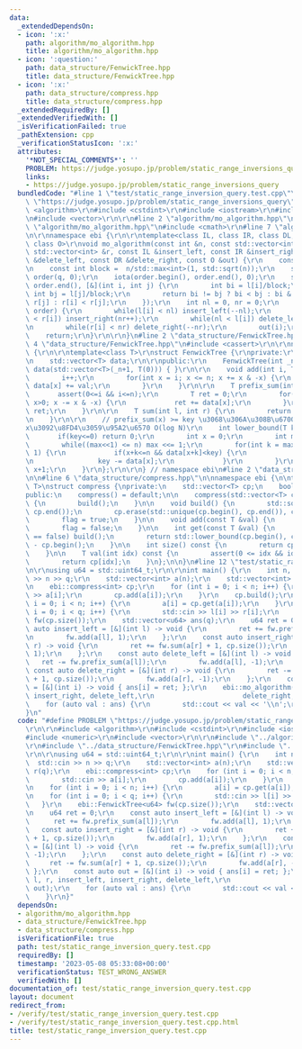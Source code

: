 ```yaml
---
data:
  _extendedDependsOn:
  - icon: ':x:'
    path: algorithm/mo_algorithm.hpp
    title: algorithm/mo_algorithm.hpp
  - icon: ':question:'
    path: data_structure/FenwickTree.hpp
    title: data_structure/FenwickTree.hpp
  - icon: ':x:'
    path: data_structure/compress.hpp
    title: data_structure/compress.hpp
  _extendedRequiredBy: []
  _extendedVerifiedWith: []
  _isVerificationFailed: true
  _pathExtension: cpp
  _verificationStatusIcon: ':x:'
  attributes:
    '*NOT_SPECIAL_COMMENTS*': ''
    PROBLEM: https://judge.yosupo.jp/problem/static_range_inversions_query
    links:
    - https://judge.yosupo.jp/problem/static_range_inversions_query
  bundledCode: "#line 1 \"test/static_range_inversion_query.test.cpp\"\n#define PROBLEM\
    \ \"https://judge.yosupo.jp/problem/static_range_inversions_query\"\r\n\r\n#include\
    \ <algorithm>\r\n#include <cstdint>\r\n#include <iostream>\r\n#include <numeric>\r\
    \n#include <vector>\r\n\r\n#line 2 \"algorithm/mo_algorithm.hpp\"\n\r\n#line 5\
    \ \"algorithm/mo_algorithm.hpp\"\n#include <cmath>\r\n#line 7 \"algorithm/mo_algorithm.hpp\"\
    \n\r\nnamespace ebi {\r\n\r\ntemplate<class IL, class IR, class DL, class DR,\
    \ class O>\r\nvoid mo_algorithm(const int &n, const std::vector<int> &l, const\
    \ std::vector<int> &r, const IL &insert_left, const IR &insert_right, const DL\
    \ &delete_left, const DR &delete_right, const O &out) {\r\n    const int q = l.size();\r\
    \n    const int block =  n/std::max<int>(1, std::sqrt(n));\r\n    std::vector<int>\
    \ order(q, 0);\r\n    iota(order.begin(), order.end(), 0);\r\n    std::sort(order.begin(),\
    \ order.end(), [&](int i, int j) {\r\n        int bi = l[i]/block;\r\n       \
    \ int bj = l[j]/block;\r\n        return bi != bj ? bi < bj : bi & 1 ? r[i] >\
    \ r[j] : r[i] < r[j];\r\n    });\r\n    int nl = 0, nr = 0;\r\n    for(auto i:\
    \ order) {\r\n        while(l[i] < nl) insert_left(--nl);\r\n        while(nr\
    \ < r[i]) insert_right(nr++);\r\n        while(nl < l[i]) delete_left(nl++);\r\
    \n        while(r[i] < nr) delete_right(--nr);\r\n        out(i);\r\n    }\r\n\
    \    return;\r\n}\r\n\r\n}\n#line 2 \"data_structure/FenwickTree.hpp\"\n\r\n#line\
    \ 4 \"data_structure/FenwickTree.hpp\"\n#include <cassert>\r\n\r\nnamespace ebi\
    \ {\r\n\r\ntemplate<class T>\r\nstruct FenwickTree {\r\nprivate:\r\n    int n;\r\
    \n    std::vector<T> data;\r\n\r\npublic:\r\n    FenwickTree(int _n) : n(_n),\
    \ data(std::vector<T>(_n+1, T(0))) { }\r\n\r\n    void add(int i, T val) {\r\n\
    \        i++;\r\n        for(int x = i; x <= n; x += x & -x) {\r\n           \
    \ data[x] += val;\r\n        }\r\n    }\r\n\r\n    T prefix_sum(int i) {\r\n \
    \       assert(0<=i && i<=n);\r\n        T ret = 0;\r\n        for(int x = i;\
    \ x>0; x -= x & -x) {\r\n            ret += data[x];\r\n        }\r\n        return\
    \ ret;\r\n    }\r\n\r\n    T sum(int l, int r) {\r\n        return prefix_sum(r)-prefix_sum(l);\r\
    \n    }\r\n\r\n    // prefix_sum(x) >= key \u3068\u306A\u308B\u6700\u5C0F\u306E\
    x\u3092\u8FD4\u3059\u95A2\u6570 O(log N)\r\n    int lower_bound(T key) {\r\n \
    \       if(key<=0) return 0;\r\n        int x = 0;\r\n        int max = 1;\r\n\
    \        while((max<<1) <= n) max <<= 1;\r\n        for(int k = max; k>0; k >>=\
    \ 1) {\r\n            if(x+k<=n && data[x+k]<key) {\r\n                x += k;\r\
    \n                key -= data[x];\r\n            }\r\n        }\r\n        return\
    \ x+1;\r\n    }\r\n};\r\n\r\n} // namespace ebi\n#line 2 \"data_structure/compress.hpp\"\
    \n\n#line 6 \"data_structure/compress.hpp\"\n\nnamespace ebi {\n\ntemplate<class\
    \ T>\nstruct compress {\nprivate:\n    std::vector<T> cp;\n    bool flag = false;\n\
    public:\n    compress() = default;\n\n    compress(std::vector<T> cp) : cp(cp)\
    \ {\n        build();\n    }\n\n    void build() {\n        std::sort(cp.begin(),\
    \ cp.end());\n        cp.erase(std::unique(cp.begin(), cp.end()), cp.end());\n\
    \        flag = true;\n    }\n\n    void add(const T &val) {\n        cp.emplace_back(val);\n\
    \        flag = false;\n    }\n\n    int get(const T &val) {\n        if(flag\
    \ == false) build();\n        return std::lower_bound(cp.begin(), cp.end(), val)\
    \ - cp.begin();\n    }\n\n    int size() const {\n        return cp.size();\n\
    \    }\n\n    T val(int idx) const {\n        assert(0 <= idx && idx < (int)cp.size());\n\
    \        return cp[idx];\n    }\n};\n\n}\n#line 12 \"test/static_range_inversion_query.test.cpp\"\
    \n\r\nusing u64 = std::uint64_t;\r\n\r\nint main() {\r\n    int n, q;\r\n    std::cin\
    \ >> n >> q;\r\n    std::vector<int> a(n);\r\n    std::vector<int> l(q), r(q);\r\
    \n    ebi::compress<int> cp;\r\n    for (int i = 0; i < n; i++) {\r\n        std::cin\
    \ >> a[i];\r\n        cp.add(a[i]);\r\n    }\r\n    cp.build();\r\n    for (int\
    \ i = 0; i < n; i++) {\r\n        a[i] = cp.get(a[i]);\r\n    }\r\n    for (int\
    \ i = 0; i < q; i++) {\r\n        std::cin >> l[i] >> r[i];\r\n    }\r\n    ebi::FenwickTree<u64>\
    \ fw(cp.size());\r\n    std::vector<u64> ans(q);\r\n    u64 ret = 0;\r\n    const\
    \ auto insert_left = [&](int l) -> void {\r\n        ret += fw.prefix_sum(a[l]);\r\
    \n        fw.add(a[l], 1);\r\n    };\r\n    const auto insert_right = [&](int\
    \ r) -> void {\r\n        ret += fw.sum(a[r] + 1, cp.size());\r\n        fw.add(a[r],\
    \ 1);\r\n    };\r\n    const auto delete_left = [&](int l) -> void {\r\n     \
    \   ret -= fw.prefix_sum(a[l]);\r\n        fw.add(a[l], -1);\r\n    };\r\n   \
    \ const auto delete_right = [&](int r) -> void {\r\n        ret -= fw.sum(a[r]\
    \ + 1, cp.size());\r\n        fw.add(a[r], -1);\r\n    };\r\n    const auto out\
    \ = [&](int i) -> void { ans[i] = ret; };\r\n    ebi::mo_algorithm(n, l, r, insert_left,\
    \ insert_right, delete_left,\r\n                      delete_right, out);\r\n\
    \    for (auto val : ans) {\r\n        std::cout << val << '\\n';\r\n    }\r\n\
    }\n"
  code: "#define PROBLEM \"https://judge.yosupo.jp/problem/static_range_inversions_query\"\
    \r\n\r\n#include <algorithm>\r\n#include <cstdint>\r\n#include <iostream>\r\n\
    #include <numeric>\r\n#include <vector>\r\n\r\n#include \"../algorithm/mo_algorithm.hpp\"\
    \r\n#include \"../data_structure/FenwickTree.hpp\"\r\n#include \"../data_structure/compress.hpp\"\
    \r\n\r\nusing u64 = std::uint64_t;\r\n\r\nint main() {\r\n    int n, q;\r\n  \
    \  std::cin >> n >> q;\r\n    std::vector<int> a(n);\r\n    std::vector<int> l(q),\
    \ r(q);\r\n    ebi::compress<int> cp;\r\n    for (int i = 0; i < n; i++) {\r\n\
    \        std::cin >> a[i];\r\n        cp.add(a[i]);\r\n    }\r\n    cp.build();\r\
    \n    for (int i = 0; i < n; i++) {\r\n        a[i] = cp.get(a[i]);\r\n    }\r\
    \n    for (int i = 0; i < q; i++) {\r\n        std::cin >> l[i] >> r[i];\r\n \
    \   }\r\n    ebi::FenwickTree<u64> fw(cp.size());\r\n    std::vector<u64> ans(q);\r\
    \n    u64 ret = 0;\r\n    const auto insert_left = [&](int l) -> void {\r\n  \
    \      ret += fw.prefix_sum(a[l]);\r\n        fw.add(a[l], 1);\r\n    };\r\n \
    \   const auto insert_right = [&](int r) -> void {\r\n        ret += fw.sum(a[r]\
    \ + 1, cp.size());\r\n        fw.add(a[r], 1);\r\n    };\r\n    const auto delete_left\
    \ = [&](int l) -> void {\r\n        ret -= fw.prefix_sum(a[l]);\r\n        fw.add(a[l],\
    \ -1);\r\n    };\r\n    const auto delete_right = [&](int r) -> void {\r\n   \
    \     ret -= fw.sum(a[r] + 1, cp.size());\r\n        fw.add(a[r], -1);\r\n   \
    \ };\r\n    const auto out = [&](int i) -> void { ans[i] = ret; };\r\n    ebi::mo_algorithm(n,\
    \ l, r, insert_left, insert_right, delete_left,\r\n                      delete_right,\
    \ out);\r\n    for (auto val : ans) {\r\n        std::cout << val << '\\n';\r\n\
    \    }\r\n}"
  dependsOn:
  - algorithm/mo_algorithm.hpp
  - data_structure/FenwickTree.hpp
  - data_structure/compress.hpp
  isVerificationFile: true
  path: test/static_range_inversion_query.test.cpp
  requiredBy: []
  timestamp: '2023-05-08 05:33:08+00:00'
  verificationStatus: TEST_WRONG_ANSWER
  verifiedWith: []
documentation_of: test/static_range_inversion_query.test.cpp
layout: document
redirect_from:
- /verify/test/static_range_inversion_query.test.cpp
- /verify/test/static_range_inversion_query.test.cpp.html
title: test/static_range_inversion_query.test.cpp
---
```

